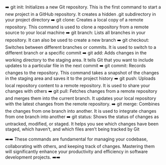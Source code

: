 ➡️ git init: Initializes a new Git repository. This is the first command to start a new project in a GitHub repository. It creates a hidden .git subdirectory in your project directory
➡️ git clone: Creates a local copy of a remote repository. This command is used to clone a repository from a remote source to your local machine
➡️ git branch: Lists all branches in your repository. It can also be used to create a new branch
➡️ git checkout: Switches between different branches or commits. It is used to switch to a different branch or a specific commit
➡️ git add: Adds changes in the working directory to the staging area. It tells Git that you want to include updates to a particular file in the next commit
➡️ git commit: Records changes to the repository. This command takes a snapshot of the changes in the staging area and saves it to the project history
➡️ git push: Uploads local repository content to a remote repository. It is used to share your changes with others
➡️ git pull: Fetches changes from a remote repository and merges them into the current branch. It updates your local repository with the latest changes from the remote repository.
➡️ git merge: Combines the changes from one branch into another. It is used to integrate changes from one branch into another
➡️ git status: Shows the status of changes as untracked, modified, or staged. It helps you see which changes have been staged, which haven’t, and which files aren’t being tracked by Git

➡️➡️
These commands are fundamental for managing your codebase, collaborating with others, and keeping track of changes. Mastering them will significantly enhance your productivity and efficiency in software development projects.
➡️➡️
